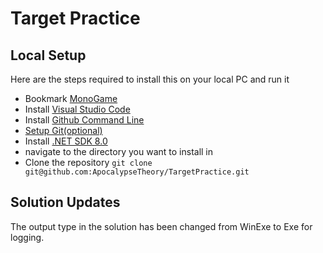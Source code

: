 # Target Practice

## Local Setup
Here are the steps required to install this on your local PC and run it

- Bookmark [MonoGame](https://monogame.net/index.html)
- Install [Visual Studio Code](https://code.visualstudio.com/)
- Install [Github Command Line](https://git-scm.com/downloads)
- [Setup Git(optional)](https://git-scm.com/book/en/v2/Getting-Started-First-Time-Git-Setup)
- Install [.NET SDK 8.0](https://dotnet.microsoft.com/en-us/download/dotnet/8.0)
- navigate to the directory you want to install in 
- Clone the repository `git clone git@github.com:ApocalypseTheory/TargetPractice.git`

## Solution Updates

The output type in the solution has been changed from WinExe to Exe for logging.

